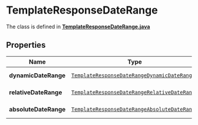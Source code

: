 

# TemplateResponseDateRange

The class is defined in **[TemplateResponseDateRange.java](../../src/main/java/org/openapitools/model/TemplateResponseDateRange.java)**

## Properties

Name | Type | Description | Notes
------------ | ------------- | ------------- | -------------
**dynamicDateRange** | [`TemplateResponseDateRangeDynamicDateRange`](TemplateResponseDateRangeDynamicDateRange.md) |  |  [optional property]
**relativeDateRange** | [`TemplateResponseDateRangeRelativeDateRange`](TemplateResponseDateRangeRelativeDateRange.md) |  |  [optional property]
**absoluteDateRange** | [`TemplateResponseDateRangeAbsoluteDateRange`](TemplateResponseDateRangeAbsoluteDateRange.md) |  |  [optional property]





